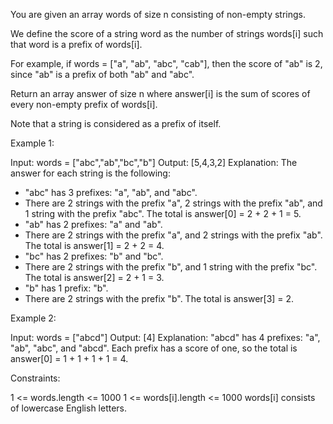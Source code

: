 You are given an array words of size n consisting of non-empty strings.

We define the score of a string word as the number of strings words[i] such
that word is a prefix of words[i].


For example, if words = ["a", "ab", "abc", "cab"], then the score of "ab" is
2, since "ab" is a prefix of both "ab" and "abc".


Return an array answer of size n where answer[i] is the sum of scores of
every non-empty prefix of words[i].

Note that a string is considered as a prefix of itself.


Example 1:


Input: words = ["abc","ab","bc","b"]
Output: [5,4,3,2]
Explanation: The answer for each string is the following:
- "abc" has 3 prefixes: "a", "ab", and "abc".
- There are 2 strings with the prefix "a", 2 strings with the prefix "ab",
and 1 string with the prefix "abc".
The total is answer[0] = 2 + 2 + 1 = 5.
- "ab" has 2 prefixes: "a" and "ab".
- There are 2 strings with the prefix "a", and 2 strings with the prefix
"ab".
The total is answer[1] = 2 + 2 = 4.
- "bc" has 2 prefixes: "b" and "bc".
- There are 2 strings with the prefix "b", and 1 string with the prefix "bc".
The total is answer[2] = 2 + 1 = 3.
- "b" has 1 prefix: "b".
- There are 2 strings with the prefix "b".
The total is answer[3] = 2.


Example 2:


Input: words = ["abcd"]
Output: [4]
Explanation:
"abcd" has 4 prefixes: "a", "ab", "abc", and "abcd".
Each prefix has a score of one, so the total is answer[0] = 1 + 1 + 1 + 1 =
4.



Constraints:


1 <= words.length <= 1000
1 <= words[i].length <= 1000
words[i] consists of lowercase English letters.




